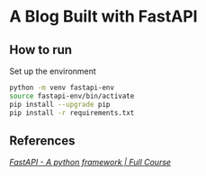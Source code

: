 # A Blog Built with FastAPI

## How to run

Set up the environment
```bash
python -m venv fastapi-env
source fastapi-env/bin/activate
pip install --upgrade pip
pip install -r requirements.txt
```

## References
[*FastAPI - A python framework | Full Course*](https://www.youtube.com/watch?v=7t2alSnE2-I&t=17s)
